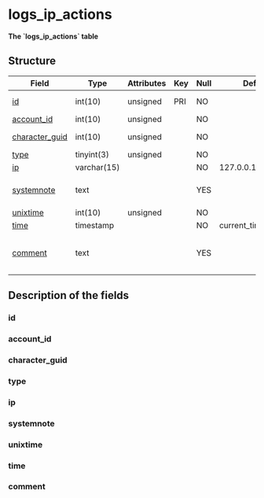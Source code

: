 # logs\_ip\_actions

**The \`logs\_ip\_actions\` table**

## Structure

| Field                              | Type        | Attributes | Key | Null | Default              | Extra           | Comment                       |
|------------------------------------|-------------|------------|-----|------|----------------------|-----------------|-------------------------------|
| [id](#id)                          | int(10)     | unsigned   | PRI | NO   |                      | auto\_increment | Unique Identifier             |
| [account\_id](#account_id)         | int(10)     | unsigned   |     | NO   |                      |                 | Account ID                    |
| [character\_guid](#character_guid) | int(10)     | unsigned   |     | NO   |                      |                 | Character Guid                |
| [type](#type)                      | tinyint(3)  | unsigned   |     | NO   |                      |                 |                               |
| [ip](#ip)                          | varchar(15) |            |     | NO   | 127.0.0.1            |                 |                               |
| [systemnote](#systemnote)          | text        |            |     | YES  |                      |                 | Notes inserted by system      |
| [unixtime](#unixtime)              | int(10)     | unsigned   |     | NO   |                      |                 | Unixtime                      |
| [time](#time)                      | timestamp   |            |     | NO   | current\_timestamp() |                 | Timestamp                     |
| [comment](#comment)                | text        |            |     | YES  |                      |                 | Allows users to add a comment |

## Description of the fields

### id

### account\_id

### character\_guid

### type

### ip

### systemnote

### unixtime

### time

### comment
